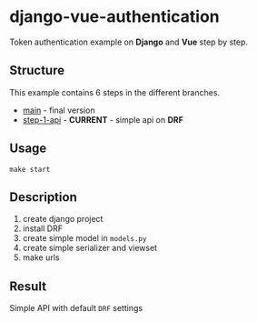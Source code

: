 # django-vue-authentication

Token authentication example on **Django** and **Vue** step by step.

## Structure

This example contains 6 steps in the different branches.

- [main](https://github.com/DanteOnline/django-vue-authentication) - final version
- [step-1-api](https://github.com/DanteOnline/django-vue-authentication) - **CURRENT** - simple api on **DRF**

## Usage

```commandline
make start
```

## Description

1. create django project
2. install DRF
3. create simple model in `models.py`
4. create simple serializer and viewset
5. make urls

## Result

Simple API with default `DRF` settings
